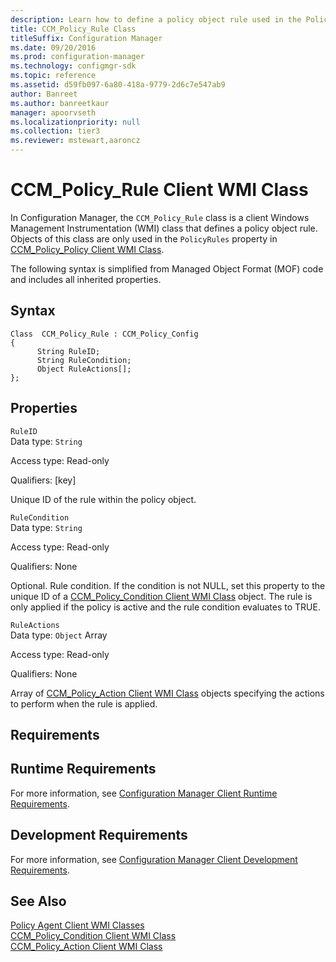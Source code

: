 ```yaml
---
description: Learn how to define a policy object rule used in the PolicyRules property with the CCM_Policy_Rule class.
title: CCM_Policy_Rule Class
titleSuffix: Configuration Manager
ms.date: 09/20/2016
ms.prod: configuration-manager
ms.technology: configmgr-sdk
ms.topic: reference
ms.assetid: d59fb097-6a80-418a-9779-2d6c7e547ab9
author: Banreet
ms.author: banreetkaur
manager: apoorvseth
ms.localizationpriority: null
ms.collection: tier3
ms.reviewer: mstewart,aaroncz 
---
```

# CCM_Policy_Rule Client WMI Class
In Configuration Manager, the `CCM_Policy_Rule` class is a client Windows Management Instrumentation (WMI) class that defines a policy object rule. Objects of this class are only used in the `PolicyRules` property in [CCM_Policy_Policy Client WMI Class](../../../../../develop/reference/core/clients/client-classes/ccm_policy_policy-client-wmi-class.md).  

 The following syntax is simplified from Managed Object Format (MOF) code and includes all inherited properties.  

## Syntax  

```  
Class  CCM_Policy_Rule : CCM_Policy_Config  
{  
      String RuleID;  
      String RuleCondition;  
      Object RuleActions[];  
};  
```  

## Properties  
 `RuleID`  
 Data type: `String`  

 Access type: Read-only  

 Qualifiers: [key]  

 Unique ID of the rule within the policy object.  

 `RuleCondition`  
 Data type: `String`  

 Access type: Read-only  

 Qualifiers: None  

 Optional. Rule condition. If the condition is not NULL, set this property to the unique ID of a [CCM_Policy_Condition Client WMI Class](../../../../../develop/reference/core/clients/client-classes/ccm_policy_condition-client-wmi-class.md) object. The rule is only applied if the policy is active and the rule condition evaluates to TRUE.  

 `RuleActions`  
 Data type: `Object` Array  

 Access type: Read-only  

 Qualifiers: None  

 Array of [CCM_Policy_Action Client WMI Class](../../../../../develop/reference/core/clients/client-classes/ccm_policy_action-client-wmi-class.md) objects specifying the actions to perform when the rule is applied.  

## Requirements  

## Runtime Requirements  
 For more information, see [Configuration Manager Client Runtime Requirements](../../../../../develop/core/reqs/client-runtime-requirements.md).  

## Development Requirements  
 For more information, see [Configuration Manager Client Development Requirements](../../../../../develop/core/reqs/client-development-requirements.md).  

## See Also  
 [Policy Agent Client WMI Classes](../../../../../develop/reference/core/clients/client-classes/policy-agent-client-wmi-classes.md)   
 [CCM_Policy_Condition Client WMI Class](../../../../../develop/reference/core/clients/client-classes/ccm_policy_condition-client-wmi-class.md)   
 [CCM_Policy_Action Client WMI Class](../../../../../develop/reference/core/clients/client-classes/ccm_policy_action-client-wmi-class.md)
